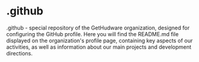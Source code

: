 # .github
.github - special repository of the GetHudware organization, designed for configuring the GitHub profile. Here you will find the README.md file displayed on the organization's profile page, containing key aspects of our activities, as well as information about our main projects and development directions.
